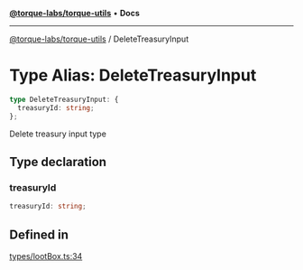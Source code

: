 [**@torque-labs/torque-utils**](../README.md) • **Docs**

***

[@torque-labs/torque-utils](../README.md) / DeleteTreasuryInput

# Type Alias: DeleteTreasuryInput

```ts
type DeleteTreasuryInput: {
  treasuryId: string;
};
```

Delete treasury input type

## Type declaration

### treasuryId

```ts
treasuryId: string;
```

## Defined in

[types/lootBox.ts:34](https://github.com/torque-labs/torque-utils/blob/fcba00c7b8994c0932484e8f489988b91291c603/types/lootBox.ts#L34)
